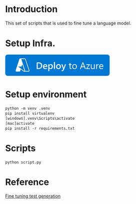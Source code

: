 # Introduction
This set of scripts that is used to fine tune a language model.

# Setup Infra.

[![Deploy to Azure](https://raw.githubusercontent.com/Azure/azure-quickstart-templates/master/1-CONTRIBUTION-GUIDE/images/deploytoazure.svg?sanitize=true)](https://portal.azure.com/#create/Microsoft.Template/uri/https%3A%2F%2Fraw.githubusercontent.com%2Fctava-msft%2Faistudio-finetuning%2Fmain%2Fazuredeploy.json)


# Setup environment
```
python -m venv .venv
pip install virtualenv
[windows].venv\Scripts\activate
[mac]activate
pip install -r requirements.txt
```
# Scripts

```
python script.py
```

# Reference

[Fine tuning test generation](https://github.com/Azure/azureml-examples/blob/phi/bug_bash/sdk/python/foundation-models/system/finetune/text-generation/chat-completion.ipynb)
